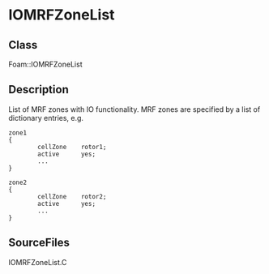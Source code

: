 # IOMRFZoneList 
## Class
Foam::IOMRFZoneList

## Description
List of MRF zones with IO functionality.  MRF zones are specified by a list
of dictionary entries, e.g.

```
zone1
{
        cellZone    rotor1;
        active      yes;
        ...
}

zone2
{
        cellZone    rotor2;
        active      yes;
        ...
}
```

## SourceFiles
IOMRFZoneList.C

